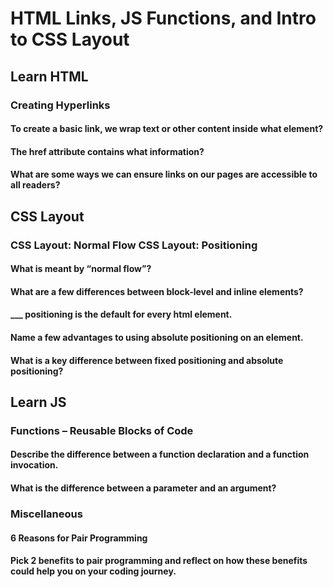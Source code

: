 # HTML Links, JS Functions, and Intro to CSS Layout


## Learn HTML

### Creating Hyperlinks

#### To create a basic link, we wrap text or other content inside what element?

#### The href attribute contains what information?

#### What are some ways we can ensure links on our pages are accessible to all readers?


## CSS Layout

### CSS Layout: Normal Flow CSS Layout: Positioning

#### What is meant by “normal flow”?

#### What are a few differences between block-level and inline elements?

#### ___ positioning is the default for every html element.

#### Name a few advantages to using absolute positioning on an element.

#### What is a key difference between fixed positioning and absolute positioning?


## Learn JS

### Functions – Reusable Blocks of Code

#### Describe the difference between a function declaration and a function invocation.

#### What is the difference between a parameter and an argument?

### Miscellaneous

#### 6 Reasons for Pair Programming

#### Pick 2 benefits to pair programming and reflect on how these benefits could help you on your coding journey.